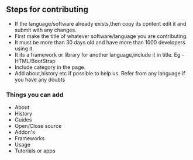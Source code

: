 ## Steps for contributing
* If the language/software already exists,then copy its content edit it and submit with any changes.
* First make the title of whatever software/language you are contributing. 
* It must be more than 30 days old and have more than 1000 developers using it.
* It its a framework or library for another language,include it in title. Eg - HTML/BootStrap
* Include category in the page.
* Add about,history etc if possible to help us. Refer from any language if you have any doubts

### Things you can add
* About
* History
* Guides
* Open/Close source
* Addon's 
* Frameworks
* Usage
* Tutorials or apps
